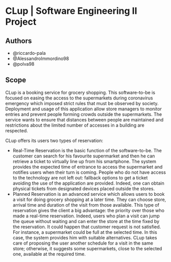 # CLup | Software Engineering II Project

## Authors
- @riccardo-pala
- @AlessandroImmordino98
- @polva98

## Scope
CLup is a booking service for grocery shopping. This software-to-be is focused on easing the access to the supermarkets during coronavirus emergency which imposed strict rules that must be observed by society. Deployment and usage of this application allow store managers to monitor entries and prevent people forming crowds outside the supermarkets. The service wants to ensure that distances between people are maintained and restrictions about the limited number of accesses in a building are respected.

CLup offers its users two types of reservation:
- Real-Time Reservation is the basic function of the software-to-be. The customer can search for his favourite supermarket and then he can retrieve a ticket to virtually line up from his smartphone. The system provides the expected time of entrance to access the supermarket and notifies users when their turn is coming. People who do not have access to the technology are not left out: fallback options to get a ticket avoiding the use of the application are provided. Indeed, one can obtain physical tickets from designated devices placed outside the stores.
- Planned Reservation is an advanced service which allows users to book a visit for doing grocery shopping at a later time. They can choose store, arrival time and duration of the visit from those available. This type of reservation gives the client a big advantage: the priority over those who made a real-time reservation. Indeed, users who plan a visit can jump the queue without waiting and can enter the store at the time fixed by the reservation. It could happen that customer request is not satisfied. For instance, a supermarket could be full at the selected time. In this case, the system provides him with suitable alternatives. CLup takes care of proposing the user another schedule for a visit in the same store; otherwise, it suggests some supermarkets, close to the selected one, available at the required time.
